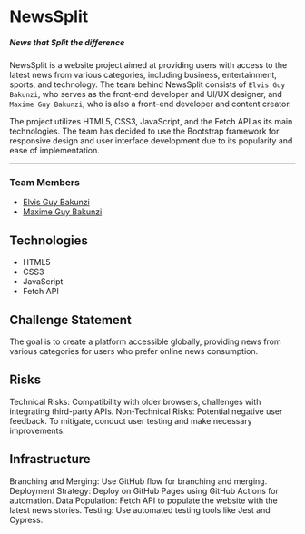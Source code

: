 # NewsSplit
##### _News that Split the difference_

NewsSplit is a website project aimed at providing users with access to the latest news from various categories, including business, entertainment, sports, and technology. The team behind NewsSplit consists of `Elvis Guy Bakunzi`, who serves as the front-end developer and UI/UX designer, and `Maxime Guy Bakunzi`, who is also a front-end developer and content creator.

The project utilizes HTML5, CSS3, JavaScript, and the Fetch API as its main technologies. The team has decided to use the Bootstrap framework for responsive design and user interface development due to its popularity and ease of implementation.

---

### Team Members

* [Elvis Guy Bakunzi](https://github.com/Elvis-Guy)
* [Maxime Guy Bakunzi](https://github.com/Maxime-Guy)

## Technologies

* HTML5
* CSS3
* JavaScript
* Fetch API

## Challenge Statement
The goal is to create a platform accessible globally, providing news from various categories for users who prefer online news consumption.

## Risks
Technical Risks: Compatibility with older browsers, challenges with integrating third-party APIs.
Non-Technical Risks: Potential negative user feedback. To mitigate, conduct user testing and make necessary improvements.

## Infrastructure

Branching and Merging: Use GitHub flow for branching and merging.
Deployment Strategy: Deploy on GitHub Pages using GitHub Actions for automation.
Data Population: Fetch API to populate the website with the latest news stories.
Testing: Use automated testing tools like Jest and Cypress.


